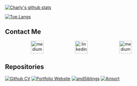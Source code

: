 [![Charly's github stats](https://github-readme-stats.vercel.app/api?username=CharlyMannion&hide=stars,issues,contribs&show_icons=true&theme=buefy)](https://github.com/CharlyMannion/github-readme-stats)

[![Top Langs](https://github-readme-stats.vercel.app/api/top-langs/?username=CharlyMannion&theme=buefy&hide=HTML,CSS)](https://github.com/CharlyMannion/github-readme-stats)


## Contact Me

<p align="center">

<a href="mailto:charlottemannion100@gmail.com">
<img src="https://cdn2.iconfinder.com/data/icons/social-icons-circular-color/512/gmail-128.png" alt="medium" hspace="50" height="42" width="42"></a>

<a href="https://www.linkedin.com/in/charly-mannion-75483523/">
<img src="https://www.iconfinder.com/data/icons/free-social-icons/67/linkedin_circle_color-512.png" alt="linkedin" hspace="50" height="42" width="42"></a>

<a href="https://github.com/CharlyMannion/CMannion_CV/">
<img src="https://cdn2.iconfinder.com/data/icons/identificon/96/cv-512.png" alt="medium" hspace="50" height="42" width="42"></a>

</p>

## Repositories

[![Github CV](https://github-readme-stats.vercel.app/api/pin/?username=CharlyMannion&repo=CMannion_CV&show_owner=true&theme=buefy)](https://github.com/CharlyMannion/CMannion_CV)
[![Portfolio Website](https://github-readme-stats.vercel.app/api/pin/?username=CharlyMannion&repo=portfolio-website&show_owner=true&theme=buefy)](https://github.com/CharlyMannion/portfolio-website)
[![andSiblings](https://github-readme-stats.vercel.app/api/pin/?username=CharlyMannion&repo=andSiblings&show_owner=true&theme=buefy)](https://github.com/CharlyMannion/andSiblings)
[![Airport](https://github-readme-stats.vercel.app/api/pin/?username=CharlyMannion&repo=airport_solo&show_owner=true&theme=buefy)](https://github.com/CharlyMannion/airport_solo)
